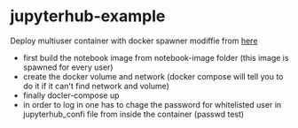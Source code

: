 # jupyterhub-example
Deploy multiuser container with docker spawner modiffie from [here](https://github.com/jupyterhub/jupyterhub-deploy-docker)

- first build the notebook image from notebook-image folder (this image is spawned for every user)
- create the docker volume and network (docker compose will tell you to do it if it can't find network and volume)
- finally docler-compose up
- in order to log in one has to chage the password for whitelisted user in jupyterhub_confi file from inside the container (passwd test)
